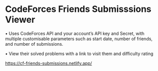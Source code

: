 # CodeForces Friends Submisssions Viewer
• Uses CodeForces API and your account’s API key and Secret, with multiple customisable parameters such as
start date, number of friends, and number of submissions.

• View their solved problems with a link to visit them and difficulty rating

https://cf-friends-submissions.netlify.app/
